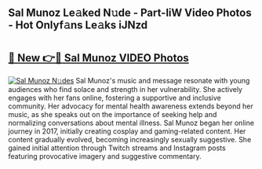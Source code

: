 ## Sal Munoz Le𝚊ked N𝚞de - Part-liW Video Photos - Hot Onlyf𝚊ns Le𝚊ks iJNzd

# <h2><a href="http://ab56325.deff.icu/?id=Sal+Munoz">🔗 New 👉🔴 Sal Munoz VIDEO Photos</a></h2>

[![Sal Munoz N𝚞des](https://i.imgur.com/rIISA9y.gif)](http://ab56325.deff.icu/?id=Sal+Munoz)
Sal Munoz's music and message resonate with young audiences who find solace and strength in her vulnerability. She actively engages with her fans online, fostering a supportive and inclusive community. Her advocacy for mental health awareness extends beyond her music, as she speaks out on the importance of seeking help and normalizing conversations about mental illness. Sal Munoz began her online journey in 2017, initially creating cosplay and gaming-related content. Her content gradually evolved, becoming increasingly sexually suggestive. She gained initial attention through Twitch streams and Instagram posts featuring provocative imagery and suggestive commentary.
